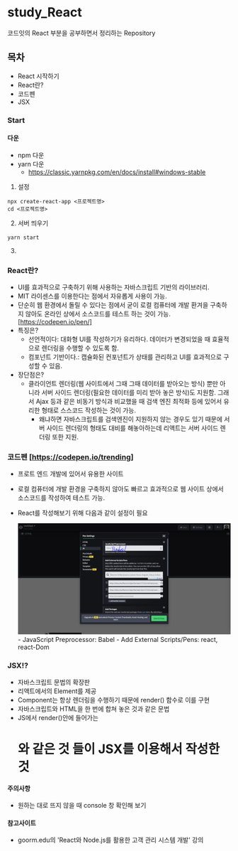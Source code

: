 # study_React
코드잇의 React 부분을 공부하면서 정리하는 Repository

## 목차
- React 시작하기
- React란?
- 코드펜
- JSX

### Start
#### 다운
- npm 다운
- yarn 다운
    - https://classic.yarnpkg.com/en/docs/install#windows-stable
1. 설정
 ```
npx create-react-app <프로젝트명>
cd <프로젝트명>
```
2. 서버 띄우기
```
yarn start
```
3. 
    

### React란?
- UI를 효과적으로 구축하기 위해 사용하는 자바스크립트 기반의 라이브러리.
- MIT 라이센스를 이용한다는 점에서 자유롭게 사용이 가능.
- 단순히 웹 환경에서 돌릴 수 있다는 점에서 굳이 로컬 컴퓨터에 개발 환겨을 구축하지 않아도 온라인 상에서 소스코드를 테스트 하는 것이 가능. [https://codepen.io/pen/]
- 특징은?
    - 선언적이다: 대화형 UI를 작성하기가 유리하다. 데이터가 변경되었을 때 효율적으로 렌더링을 수행할 수 있도록 함.
    - 컴포넌트 기반이다.: 캡슐화된 컨포넌트가 상태를 관리하고 UI를 효과적으로 구성할 수 있음.
- 장단점은?
    - 클라이언트 렌더링(웹 사이트에서 그때 그때 데이터를 받아오는 방식) 뿐만 아니라 서버 사이드 렌더링(필요한 데이터를 미리 받아 놓은 방식)도 지원함. 그래서 Ajax 등과 같은 비동기 방식과 비교했을 때 검색 엔진 최적화 등에 있어서 유리한 형태로 스스코드 작성하는 것이 가능.
        - 왜냐하면 자바스크립트를 검색엔진이 지원하지 않는 경우도 있기 때문에 서버 사이드 렌더링의 형태도 대비를 해놓아하는데 리액트는 서버 사이드 렌더링 또한 지원.

### 코드펜 [https://codepen.io/trending]
- 프로트 엔드 개발에 있어서 유용한 사이트
- 로컬 컴퓨터에 개발 환경을 구축하지 않아도 빠르고 효과적으로 웹 사이트 상에서 소스코드를 작성하여 테스트 가능.
- React를 작성해보기 위해 다음과 같이 설정이 필요

    <img src = "./image/react2-1.PNG" width = "500" height = "250" alt = "React">
    - JavaScript Preprocessor: Babel
    - Add External Scripts/Pens: react, react-Dom

### JSX!?
- 자바스크립트 문법의 확장판
- 리액트에서의 Element를 제공
- Component는 항상 렌더링을 수행하기 때문에 render() 함수로 이를 구현
- 자바스크립트와 HTML을 한 번에 합쳐 놓은 것과 같은 문법
- JS에서 render()안에 들어가는 <h1>와 같은 것 들이 JSX를 이용해서 작성한 것


#### 주의사항
- 원하는 대로 뜨지 않을 때 console 창 확인해 보기

#### 참고사이트
- goorm.edu의 'React와 Node.js를 활용한 고객 관리 시스템 개발' 강의